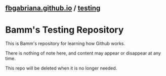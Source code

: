 ## [fbgabriana.github.io](/ "Bamm's KodeGo Repository") / [testing](/testing/)

# Bamm's Testing Repository

This is Bamm's repository for learning how Github works.

There is nothing of note here, and content may appear or disappear at any time.

This repo will be deleted when it is no longer needed.

